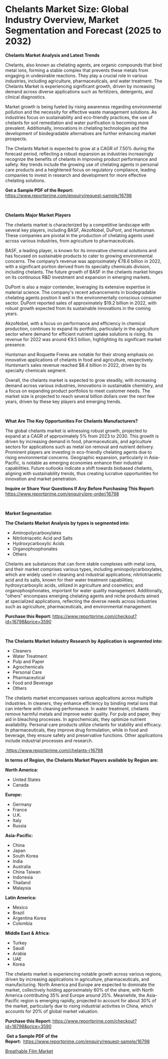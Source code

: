 <p><h1>Chelants Market Size: Global Industry Overview, Market Segmentation and Forecast (2025 to 2032)</h1></p><p><strong>Chelants Market Analysis and Latest Trends</strong></p>
<p><p>Chelants, also known as chelating agents, are organic compounds that bind metal ions, forming a stable complex that prevents these metals from engaging in undesirable reactions. They play a crucial role in various industries, including agriculture, pharmaceuticals, and water treatment. The Chelants Market is experiencing significant growth, driven by increasing demand across diverse applications such as fertilizers, detergents, and clinical diagnostics.</p><p>Market growth is being fueled by rising awareness regarding environmental pollution and the necessity for effective waste management solutions. As industries focus on sustainability and eco-friendly practices, the use of chelants for soil remediation and water purification is becoming more prevalent. Additionally, innovations in chelating technologies and the development of biodegradable alternatives are further enhancing market prospects.</p><p>The Chelants Market is expected to grow at a CAGR of 7.50% during the forecast period, reflecting a robust expansion as industries increasingly recognize the benefits of chelants in improving product performance and safety. Key trends include the growing use of chelating agents in personal care products and a heightened focus on regulatory compliance, leading companies to invest in research and development for more effective chelating solutions.</p></p>
<p><strong>Get a Sample PDF of the Report:&nbsp;</strong> <a href="https://www.reportprime.com/enquiry/request-sample/16798?utm_campaign=2186&utm_medium=2&utm_source=Github&utm_content=ia&utm_term=18032025&utm_id=chelants">https://www.reportprime.com/enquiry/request-sample/16798</a></p>
<p>&nbsp;</p>
<p><strong>Chelants Major Market Players</strong></p>
<p><p>The chelants market is characterized by a competitive landscape with several key players, including BASF, AkzoNobel, DuPont, and Huntsman. These companies are pivotal in the production of chelating agents used across various industries, from agriculture to pharmaceuticals.</p><p>BASF, a leading player, is known for its innovative chemical solutions and has focused on sustainable products to cater to growing environmental concerns. The company’s revenue was approximately €78.6 billion in 2022, with a significant portion derived from its specialty chemicals division, including chelants. The future growth of BASF in the chelants market hinges on its continuous R&D investment and expansion in emerging markets.</p><p>DuPont is also a major contender, leveraging its extensive expertise in material science. The company's recent advancements in biodegradable chelating agents position it well in the environmentally conscious consumer sector. DuPont reported sales of approximately $19.2 billion in 2022, with robust growth expected from its sustainable innovations in the coming years.</p><p>AkzoNobel, with a focus on performance and efficiency in chemical production, continues to expand its portfolio, particularly in the agriculture sector where demand for efficient nutrient uptake solutions is rising. Its revenue for 2022 was around €9.5 billion, highlighting its significant market presence.</p><p>Huntsman and Roquette Freres are notable for their strong emphasis on innovative applications of chelants in food and agriculture, respectively. Huntsman’s sales revenue reached $8.4 billion in 2022, driven by its specialty chemicals segment.</p><p>Overall, the chelants market is expected to grow steadily, with increasing demand across various industries, innovations in sustainable chemistry, and a focus on expanding product portfolios to meet customer needs. The market size is projected to reach several billion dollars over the next few years, driven by these key players and emerging trends.</p></p>
<p>&nbsp;</p>
<p><strong>What Are The Key Opportunities For Chelants Manufacturers?</strong></p>
<p><p>The global chelants market is witnessing robust growth, projected to expand at a CAGR of approximately 5% from 2023 to 2030. This growth is driven by increasing demand in food, pharmaceuticals, and agriculture sectors for applications such as metal ion removal and nutrient delivery. Prominent players are investing in eco-friendly chelating agents due to rising environmental concerns. Geographic expansion, particularly in Asia-Pacific, is notable as emerging economies enhance their industrial capabilities. Future outlooks indicate a shift towards biobased chelants, aligning with sustainability trends, thus creating lucrative opportunities for innovation and market penetration.</p></p>
<p><strong>Inquire or Share Your Questions If Any Before Purchasing This Report:</strong> <a href="https://www.reportprime.com/enquiry/pre-order/16798?utm_campaign=2186&utm_medium=2&utm_source=Github&utm_content=ia&utm_term=18032025&utm_id=chelants">https://www.reportprime.com/enquiry/pre-order/16798</a></p>
<p>&nbsp;</p>
<p><strong>Market Segmentation</strong></p>
<p><strong>The Chelants Market Analysis by types is segmented into:</strong></p>
<p><ul><li>Aminopolycarboxylates</li><li>Nitrilotriacetic Acid and Salts</li><li>Hydroxycarboxylic Acids</li><li>Organophosphonates</li><li>Others</li></ul></p>
<p><p>Chelants are substances that can form stable complexes with metal ions, and their market comprises various types, including aminopolycarboxylates, which are widely used in cleaning and industrial applications; nitrilotriacetic acid and its salts, known for their water treatment capabilities; hydroxycarboxylic acids, utilized in agriculture and cosmetics; and organophosphonates, important for water quality management. Additionally, "others" encompass emerging chelating agents and niche products aimed at specialized applications, reflecting the diverse needs across industries such as agriculture, pharmaceuticals, and environmental management.</p></p>
<p><strong>Purchase this Report:&nbsp;</strong><a href="https://www.reportprime.com/checkout?id=16798&price=3590&utm_campaign=2186&utm_medium=2&utm_source=Github&utm_content=ia&utm_term=18032025&utm_id=chelants">https://www.reportprime.com/checkout?id=16798&price=3590</a></p>
<p>&nbsp;</p>
<p><strong>The Chelants Market Industry Research by Application is segmented into:</strong></p>
<p><ul><li>Cleaners</li><li>Water Treatment</li><li>Pulp and Paper</li><li>Agrochemicals</li><li>Personal Care</li><li>Pharmaceutical</li><li>Food and Beverage</li><li>Others</li></ul></p>
<p><p>The chelants market encompasses various applications across multiple industries. In cleaners, they enhance efficiency by binding metal ions that can interfere with cleaning performance. In water treatment, chelants remove harmful metals and improve water quality. For pulp and paper, they aid in bleaching processes. In agrochemicals, they optimize nutrient availability. Personal care products utilize chelants for stability and efficacy. In pharmaceuticals, they improve drug formulation, while in food and beverage, they ensure safety and preservative functions. Other applications include industrial processes and research.</p></p>
<p><a href="https://www.reportprime.com/chelants-r16798?utm_campaign=2186&utm_medium=2&utm_source=Github&utm_content=ia&utm_term=18032025&utm_id=chelants">&nbsp;https://www.reportprime.com/chelants-r16798</a></p>
<p><strong>In terms of Region, the Chelants Market Players available by Region are:</strong></p>
<p>
    <p> <strong> North America: </strong>
        <ul>
            <li>United States</li>
            <li>Canada</li>
        </ul>
        </p> 
    <p> <strong> Europe: </strong>
        <ul>
            <li>Germany</li>
            <li>France</li>
            <li>U.K.</li>
            <li>Italy</li>
            <li>Russia</li>
        </ul>
        </p> 
    <p> <strong> Asia-Pacific: </strong>
        <ul>
            <li>China</li>
            <li>Japan</li>
            <li>South Korea</li>
            <li>India</li>
            <li>Australia</li>
            <li>China Taiwan</li>
            <li>Indonesia</li>
            <li>Thailand</li>
            <li>Malaysia</li>
        </ul>
        </p> 
    <p> <strong> Latin America: </strong>
        <ul>
            <li>Mexico</li>
            <li>Brazil</li>
            <li>Argentina Korea</li>
            <li>Colombia</li>
        </ul>
        </p> 
    <p> <strong> Middle East & Africa: </strong>
        <ul>
            <li>Turkey</li>
            <li>Saudi</li>
            <li>Arabia</li>
            <li>UAE</li>
            <li>Korea</li>
        </ul>
    </p>
    </p>
<p><p>The chelants market is experiencing notable growth across various regions, driven by increasing applications in agriculture, pharmaceuticals, and manufacturing. North America and Europe are expected to dominate the market, collectively holding approximately 60% of the share, with North America contributing 35% and Europe around 25%. Meanwhile, the Asia-Pacific region is emerging rapidly, projected to account for about 30% of the market, particularly due to rising industrial activities in China, which accounts for 20% of global market valuation.</p></p>
<p><strong>Purchase this Report: </strong><a href="https://www.reportprime.com/checkout?id=16798&price=3590&utm_campaign=2186&utm_medium=2&utm_source=Github&utm_content=ia&utm_term=18032025&utm_id=chelants">https://www.reportprime.com/checkout?id=16798&price=3590</a></p>
<p>&nbsp;<strong>Get a Sample PDF of the Report:&nbsp;&nbsp;</strong><a href="https://www.reportprime.com/enquiry/request-sample/16798?utm_campaign=2186&utm_medium=2&utm_source=Github&utm_content=ia&utm_term=18032025&utm_id=chelants">https://www.reportprime.com/enquiry/request-sample/16798</a></p>
<p><strong></strong></p>
<p><p><a href="https://github.com/nathandecarvalho/Market-Research-Report-List-6/blob/main/breathable-film-market.md?utm_campaign=2186&utm_medium=2&utm_source=Github&utm_content=ia&utm_term=18032025&utm_id=chelants">Breathable Film Market</a></p></p>